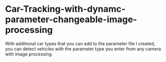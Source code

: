 # Car-Tracking-with-dynamc-parameter-changeable-image-processing
With additional car types that you can add to the parameter file I created, you can detect vehicles with the parameter type you enter from any camera with image processing.
